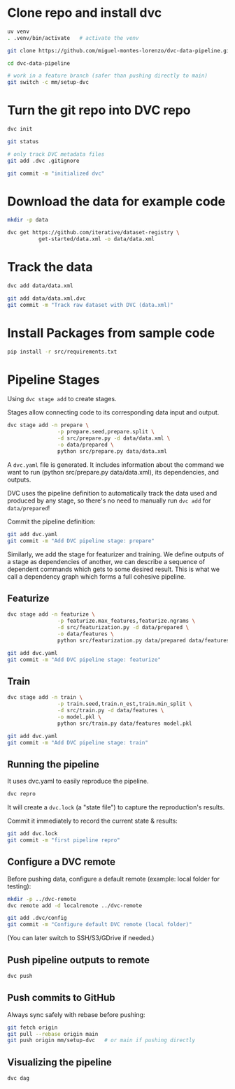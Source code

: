 # Clone repo and install dvc

```bash
uv venv
. .venv/bin/activate   # activate the venv

git clone https://github.com/miguel-montes-lorenzo/dvc-data-pipeline.git

cd dvc-data-pipeline

# work in a feature branch (safer than pushing directly to main)
git switch -c mm/setup-dvc
```

# Turn the git repo into DVC repo

```bash
dvc init

git status

# only track DVC metadata files
git add .dvc .gitignore

git commit -m "initialized dvc"
```

# Download the data for example code

```bash
mkdir -p data

dvc get https://github.com/iterative/dataset-registry \
          get-started/data.xml -o data/data.xml
```

# Track the data

```bash
dvc add data/data.xml

git add data/data.xml.dvc
git commit -m "Track raw dataset with DVC (data.xml)"
```

# Install Packages from sample code

```bash
pip install -r src/requirements.txt
```

# Pipeline Stages

Using `dvc stage add` to create stages.

Stages allow connecting code to its corresponding data input and output.

```bash
dvc stage add -n prepare \
                -p prepare.seed,prepare.split \
                -d src/prepare.py -d data/data.xml \
                -o data/prepared \
                python src/prepare.py data/data.xml
```

A `dvc.yaml` file is generated. It includes information about the command we
want to run (python src/prepare.py data/data.xml), its dependencies, and outputs.

DVC uses the pipeline definition to automatically track the data used
and produced by any stage, so there's no need to manually run `dvc add`
for `data/prepared`!

Commit the pipeline definition:

```bash
git add dvc.yaml
git commit -m "Add DVC pipeline stage: prepare"
```

Similarly, we add the stage for featurizer and training. We define
outputs of a stage as dependencies of another, we can describe a sequence of
dependent commands which gets to some desired result. This is what we call a
dependency graph which forms a full cohesive pipeline.

## Featurize

```bash
dvc stage add -n featurize \
                -p featurize.max_features,featurize.ngrams \
                -d src/featurization.py -d data/prepared \
                -o data/features \
                python src/featurization.py data/prepared data/features

git add dvc.yaml
git commit -m "Add DVC pipeline stage: featurize"
```

## Train

```bash
dvc stage add -n train \
                -p train.seed,train.n_est,train.min_split \
                -d src/train.py -d data/features \
                -o model.pkl \
                python src/train.py data/features model.pkl

git add dvc.yaml
git commit -m "Add DVC pipeline stage: train"
```

## Running the pipeline

It uses dvc.yaml to easily reproduce the pipeline.

```bash
dvc repro
```

It will create a `dvc.lock` (a "state file") to capture the reproduction's results.

Commit it immediately to record the current state & results:

```bash
git add dvc.lock
git commit -m "first pipeline repro"
```

## Configure a DVC remote

Before pushing data, configure a default remote (example: local folder for testing):

```bash
mkdir -p ../dvc-remote
dvc remote add -d localremote ../dvc-remote

git add .dvc/config
git commit -m "Configure default DVC remote (local folder)"
```

(You can later switch to SSH/S3/GDrive if needed.)

## Push pipeline outputs to remote

```bash
dvc push
```

## Push commits to GitHub

Always sync safely with rebase before pushing:

```bash
git fetch origin
git pull --rebase origin main
git push origin mm/setup-dvc   # or main if pushing directly
```

## Visualizing the pipeline

```bash
dvc dag
```
